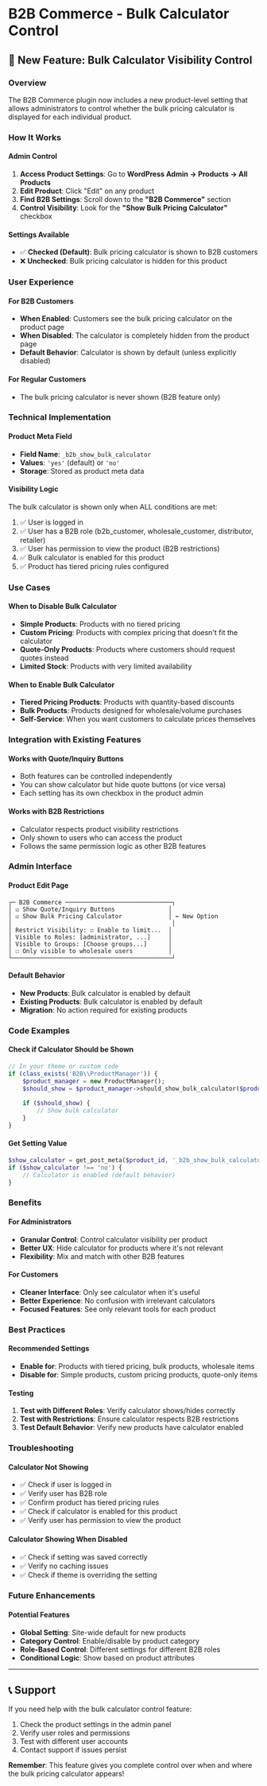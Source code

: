 # B2B Commerce - Bulk Calculator Control

## 🎯 **New Feature: Bulk Calculator Visibility Control**

### **Overview**
The B2B Commerce plugin now includes a new product-level setting that allows administrators to control whether the bulk pricing calculator is displayed for each individual product.

### **How It Works**

#### **Admin Control**
1. **Access Product Settings**: Go to **WordPress Admin → Products → All Products**
2. **Edit Product**: Click "Edit" on any product
3. **Find B2B Settings**: Scroll down to the **"B2B Commerce"** section
4. **Control Visibility**: Look for the **"Show Bulk Pricing Calculator"** checkbox

#### **Settings Available**
- ✅ **Checked (Default)**: Bulk pricing calculator is shown to B2B customers
- ❌ **Unchecked**: Bulk pricing calculator is hidden for this product

### **User Experience**

#### **For B2B Customers**
- **When Enabled**: Customers see the bulk pricing calculator on the product page
- **When Disabled**: The calculator is completely hidden from the product page
- **Default Behavior**: Calculator is shown by default (unless explicitly disabled)

#### **For Regular Customers**
- The bulk pricing calculator is never shown (B2B feature only)

### **Technical Implementation**

#### **Product Meta Field**
- **Field Name**: `_b2b_show_bulk_calculator`
- **Values**: `'yes'` (default) or `'no'`
- **Storage**: Stored as product meta data

#### **Visibility Logic**
The bulk calculator is shown only when ALL conditions are met:
1. ✅ User is logged in
2. ✅ User has a B2B role (b2b_customer, wholesale_customer, distributor, retailer)
3. ✅ User has permission to view the product (B2B restrictions)
4. ✅ Bulk calculator is enabled for this product
5. ✅ Product has tiered pricing rules configured

### **Use Cases**

#### **When to Disable Bulk Calculator**
- **Simple Products**: Products with no tiered pricing
- **Custom Pricing**: Products with complex pricing that doesn't fit the calculator
- **Quote-Only Products**: Products where customers should request quotes instead
- **Limited Stock**: Products with very limited availability

#### **When to Enable Bulk Calculator**
- **Tiered Pricing Products**: Products with quantity-based discounts
- **Bulk Products**: Products designed for wholesale/volume purchases
- **Self-Service**: When you want customers to calculate prices themselves

### **Integration with Existing Features**

#### **Works with Quote/Inquiry Buttons**
- Both features can be controlled independently
- You can show calculator but hide quote buttons (or vice versa)
- Each setting has its own checkbox in the product admin

#### **Works with B2B Restrictions**
- Calculator respects product visibility restrictions
- Only shown to users who can access the product
- Follows the same permission logic as other B2B features

### **Admin Interface**

#### **Product Edit Page**
```
┌─ B2B Commerce ──────────────────────────────┐
│ ☑ Show Quote/Inquiry Buttons               │
│ ☑ Show Bulk Pricing Calculator             │ ← New Option
│                                             │
│ Restrict Visibility: ☑ Enable to limit...  │
│ Visible to Roles: [administrator, ...]     │
│ Visible to Groups: [Choose groups...]      │
│ ☐ Only visible to wholesale users          │
└─────────────────────────────────────────────┘
```

#### **Default Behavior**
- **New Products**: Bulk calculator is enabled by default
- **Existing Products**: Bulk calculator is enabled by default
- **Migration**: No action required for existing products

### **Code Examples**

#### **Check if Calculator Should be Shown**
```php
// In your theme or custom code
if (class_exists('B2B\\ProductManager')) {
    $product_manager = new ProductManager();
    $should_show = $product_manager->should_show_bulk_calculator($product_id);
    
    if ($should_show) {
        // Show bulk calculator
    }
}
```

#### **Get Setting Value**
```php
$show_calculator = get_post_meta($product_id, '_b2b_show_bulk_calculator', true);
if ($show_calculator !== 'no') {
    // Calculator is enabled (default behavior)
}
```

### **Benefits**

#### **For Administrators**
- **Granular Control**: Control calculator visibility per product
- **Better UX**: Hide calculator for products where it's not relevant
- **Flexibility**: Mix and match with other B2B features

#### **For Customers**
- **Cleaner Interface**: Only see calculator when it's useful
- **Better Experience**: No confusion with irrelevant calculators
- **Focused Features**: See only relevant tools for each product

### **Best Practices**

#### **Recommended Settings**
- **Enable for**: Products with tiered pricing, bulk products, wholesale items
- **Disable for**: Simple products, custom pricing products, quote-only items

#### **Testing**
1. **Test with Different Roles**: Verify calculator shows/hides correctly
2. **Test with Restrictions**: Ensure calculator respects B2B restrictions
3. **Test Default Behavior**: Verify new products have calculator enabled

### **Troubleshooting**

#### **Calculator Not Showing**
- ✅ Check if user is logged in
- ✅ Verify user has B2B role
- ✅ Confirm product has tiered pricing rules
- ✅ Check if calculator is enabled for this product
- ✅ Verify user has permission to view the product

#### **Calculator Showing When Disabled**
- ✅ Check if setting was saved correctly
- ✅ Verify no caching issues
- ✅ Check if theme is overriding the setting

### **Future Enhancements**

#### **Potential Features**
- **Global Setting**: Site-wide default for new products
- **Category Control**: Enable/disable by product category
- **Role-Based Control**: Different settings for different B2B roles
- **Conditional Logic**: Show based on product attributes

---

## 📞 **Support**

If you need help with the bulk calculator control feature:
1. Check the product settings in the admin panel
2. Verify user roles and permissions
3. Test with different user accounts
4. Contact support if issues persist

**Remember**: This feature gives you complete control over when and where the bulk pricing calculator appears!
